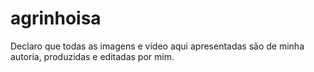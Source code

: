 # agrinhoisa
Declaro que todas as imagens e vídeo aqui apresentadas são de minha autoria, produzidas e editadas por mim.
